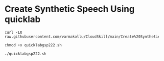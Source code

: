 # Create Synthetic Speech Using quicklab

```
curl -LO raw.githubusercontent.com/varmakollu/CloudSkill/main/Create%20Synthetic%20Speech%20Using%20quicklab/quicklabgsp222.sh

chmod +x quicklabgsp222.sh

./quicklabgsp222.sh


```
